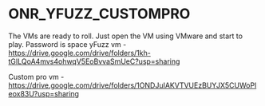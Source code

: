 # ONR_YFUZZ_CUSTOMPRO

The VMs are ready to roll. Just open the VM using VMware and start to play. 
Password is space
yFuzz vm - https://drive.google.com/drive/folders/1kh-tGILQoA4mvs4ohwqV5EoBvvaSmUeC?usp=sharing

Custom pro vm - https://drive.google.com/drive/folders/1ONDJuIAKVTVUEzBUYJX5CUWoPleox83U?usp=sharing

